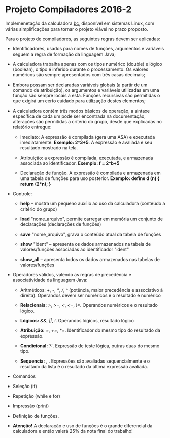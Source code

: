 # Projeto Compiladores 2016-2

Implemenetação da calculadora [bc](https://www.gnu.org/software/bc/manual/bc.html), disponível em sistemas Linux, com várias simplificações para tornar o projeto viável no prazo proposto.

Para o projeto de compiladores, as seguintes regras devem ser aplicadas:

- Identificadores, usados para nomes de funções, argumentos e variáveis seguem a regra de formação da linguagem Java;

- A calculadora trabalha apenas com os tipos numérico (double) e lógico (boolean), o tipo é inferido durante o processamento. Os valores numéricos são sempre apresentados com três casas decimais;

- Embora possam ser declaradas variáveis globais (a partir de um comando de atribuição), os argumentos e variáveis utilizadas em uma função são sempre locais a esta. Funções recursivas são permitidas o que exigirá um certo cuidado para utilização destes elementos;

- A calculadora contém três modos básicos de operação, a sintaxe específica de cada um pode ser encontrada na documentação, alterações são permitidas a critério do grupo, desde que explicadas no relatório entregue:

  - Imediato: A expressão é compilada (gera uma ASA) e executada imediatamente. **Exemplo: 2^3+5**. A expressão é avaliada e seu resultado mostrado na tela.
 
  - Atribuição: a expressão é compilada, executada, e armazenada associada ao identificador. **Exemplo: f = 2^b+5**
 
  - Declaração de função. A expressão é compilada e armazenada em uma tabela de funções para uso posterior. **Exemplo: define d (n) { return (2*n); }**
  
- Controle:
  - __help__ – mostra um pequeno auxílio ao uso da calculadora (conteúdo a critério do grupo)
  
  - __load__ "nome_arquivo", permite carregar em memória um conjunto de declarações (declarações de funções)
  
  - __save__ "nome_arquivo", grava o conteúdo atual da tabela de funções
  
  - __show__ "ident" – apresenta os dados armazenados na tabela de valores/funções associadas ao identificador "ident"
  
  - __show_all__ – apresenta todos os dados armazenados nas tabelas de valores/funções
  
- Operadores válidos, valendo as regras de precedência e associatividade da linguagem Java:
  
  - Aritméticos: _+_, _-_, _*_, _/_, _^_ (potência, maior precedência e associativo à direita). Operandos devem ser numéricos e o resultado é numérico
  
  - __Relacionais:__ _>_, _>=_, _\<_, _<=_, _!=_. Operandos numéricos e o resultado lógico.
  
  - __Lógicos:__ _&&_, _||_, _!_. Operandos lógicos, resultado lógico
  
  - __Atribuição:__ _=_, _+=_, _*=_. Identificador do mesmo tipo do resultado da expressão.
  
  - __Condicional:__ _?:_. Expressão de teste lógica, outras duas do mesmo tipo.
  
  - __Sequencia:__ _,_ . Expressões são avaliadas sequencialmente e o resultado da lista é o resultado da última expressão avaliada.
  
- Comandos
 - Seleção (if)
 - Repetição (while e for)
 - Impressão (print)
- Definição de funções. 
 - __Atenção!__ A declaração e uso de funções é o grande diferencial da calculadora e então valerá 25% da nota final do trabalho!

